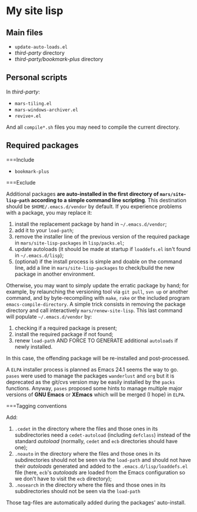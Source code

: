 My site lisp
============

Main files
----------

* `update-auto-loads.el`
* *third-party* directory
* *third-party/bookmark-plus* directory

Personal scripts
----------------

In *third-party*:

* `mars-tiling.el`
* `mars-windows-archiver.el`
* `revive+.el`

And all `compile*.sh` files you may need to compile the current directory.

Required packages
-----------------

===Include

* `bookmark-plus`

===Exclude

Additional packages **are auto-installed in the first directory of `mars/site-lisp-path` according to a simple command line scripting**. This destination should be `$HOME/.emacs.d/vendor` by default. If you experience problems with a package, you may replace it:

1. install the replacement package by hand in `~/.emacs.d/vendor`;
2. add it to your `load-path`;
3. remove the installer line of the previous version of the required package in `mars/site-lisp-packages` in `lisp/packs.el`;
4. update autoloads (it should be made at startup if `loaddefs.el` isn't found in `~/.emacs.d/lisp`);
5. (optional) if the install process is simple and doable on the command line, add a line in `mars/site-lisp-packages` to check/build the new package in another environment.

Otherwise, you may want to simply update the erratic package by hand; for example, by relaunching the versioning tool via `git pull`, `svn up` or another command, and by byte-recompiling with `make`, `rake` or the included program `emacs-compile-directory`. A simple trick consists in removing the package directory and call interactively `mars/renew-site-lisp`. This last command will populate `~/.emacs.d/vendor` by:

1. checking if a required package is present;
2. install the required package if not found;
3. renew `load-path` AND FORCE TO GENERATE additional `autoloads` if newly installed.

In this case, the offending package will be re-installed and post-processed.

A `ELPA` installer process is planned as Emacs 24.1 seems the way to go. `pases` were used to manage the packages `wanderlust` and `org` but it is deprecated as the git/cvs version may be easily installed by the `packs` functions. Anyway, `pases` proposed some hints to manage multiple major versions of **GNU Emacs** or **XEmacs** which will be merged (I hope) in `ELPA`.

===Tagging conventions

Add:
1. `.cedet` in the directory where the files and those ones in its subdirectories need a `cedet-autoload` (including `defclass`) instead of the standard *autoload* (normally, `cedet` and `ecb` directories should have one);
2. `.noauto` in the directory where the files and those ones in its subdirectories should not be seen via the `load-path` and should not have their *autoloads* generated and added to the `.emacs.d/lisp/loaddefs.el` file (here, `ecb`'s *autoloads* are loaded from the Emacs configuration so we don't have to visit the `ecb` directory);
3. `.nosearch` in the directory where the files and those ones in its subdirectories should not be seen via the `load-path`

Those tag-files are automatically added during the packages' auto-install.
